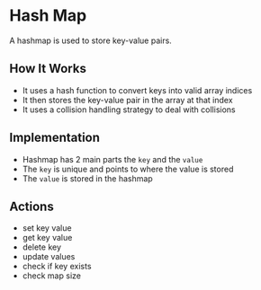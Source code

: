 # Hash Map

 A hashmap is used to store key-value pairs.

## How It Works

- It uses a hash function to convert keys into valid array indices
- It then stores the key-value pair in the array at that index
- It uses a collision handling strategy to deal with collisions

## Implementation

- Hashmap has 2 main parts the `key` and the `value`
- The `key` is unique and points to where the value is stored
- The `value` is stored in the hashmap

## Actions

- set key value
- get key value
- delete key
- update values
- check if key exists
- check map size
